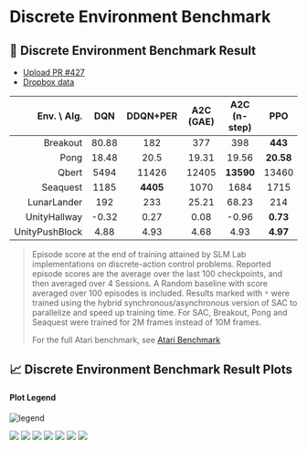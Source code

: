 # Discrete Environment Benchmark

## 🥇 Discrete Environment Benchmark Result

* [Upload PR \#427](https://github.com/kengz/SLM-Lab/pull/427)
* [Dropbox data](https://www.dropbox.com/s/az4vncwwktyotol/benchmark_discrete_2019_09.zip?dl=0)

| Env. \ Alg. | DQN | DDQN+PER | A2C \(GAE\) | A2C \(n-step\) | PPO | SAC |
| ---: | :---: | :---: | :---: | :---: | :---: | :---: |
| Breakout | 80.88 | 182 | 377 | 398 | **443** | 3.51\* |
| Pong | 18.48 | 20.5 | 19.31 | 19.56 | **20.58** | 19.87\* |
| Qbert | 5494 | 11426 | 12405 | **13590** | 13460 | 923\* |
| Seaquest | 1185 | **4405** | 1070 | 1684 | 1715 | 171\* |
| LunarLander | 192 | 233 | 25.21 | 68.23 | 214 | **276** |
| UnityHallway | -0.32 | 0.27 | 0.08 | -0.96 | **0.73** | 0.01 |
| UnityPushBlock | 4.88 | 4.93 | 4.68 | 4.93 | **4.97** | -0.70 |

> Episode score at the end of training attained by SLM Lab implementations on discrete-action control problems. Reported episode scores are the average over the last 100 checkpoints, and then averaged over 4 Sessions. A Random baseline with score averaged over 100 episodes is included. Results marked with `*` were trained using the hybrid synchronous/asynchronous version of SAC to parallelize and speed up training time. For SAC, Breakout, Pong and Seaquest were trained for 2M frames instead of 10M frames.
>
> For the full Atari benchmark, see [Atari Benchmark](https://github.com/kengz/SLM-Lab/blob/benchmark/BENCHMARK.md#atari-benchmark)

## 📈 Discrete Environment Benchmark Result Plots

#### Plot Legend

![legend](https://user-images.githubusercontent.com/8209263/67737544-d727dc80-f9c8-11e9-904a-319b9aafd41b.png)

![](https://user-images.githubusercontent.com/8209263/68744935-84dee200-05aa-11ea-9086-12546f5aa606.png) ![](https://user-images.githubusercontent.com/8209263/68744936-85777880-05aa-11ea-8a6a-4c364a27ba81.png) ![](https://user-images.githubusercontent.com/8209263/68744937-85777880-05aa-11ea-9927-e300309d1e9c.png) ![](https://user-images.githubusercontent.com/8209263/68744939-85777880-05aa-11ea-825c-b1225a0539af.png) ![](https://user-images.githubusercontent.com/8209263/67737566-e7d85280-f9c8-11e9-8df8-39c1205c5308.png) ![](https://user-images.githubusercontent.com/8209263/68744968-90caa400-05aa-11ea-9247-d4d81533965a.png) ![](https://user-images.githubusercontent.com/8209263/68744969-90caa400-05aa-11ea-9b17-45fb852e2671.png)


